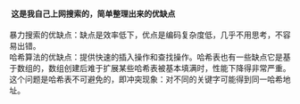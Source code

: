 ####  这是我自己上网搜索的，简单整理出来的优缺点<br>
暴力搜索的优缺点：缺点是效率低下，优点是编码复杂度低，几乎不用思考，不容易出错。<br>
哈希算法的优缺点：提供快速的插入操作和查找操作。哈希表也有一些缺点它是基于数组的，数组创建后难于扩展某些哈希表被基本填满时，性能下降得非常严重。这个问题是哈希表不可避免的，即冲突现象：对不同的关键字可能得到同一哈希地址。

